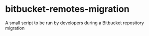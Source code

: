 # bitbucket-remotes-migration
A small script to be run by developers during a Bitbucket repository migration

